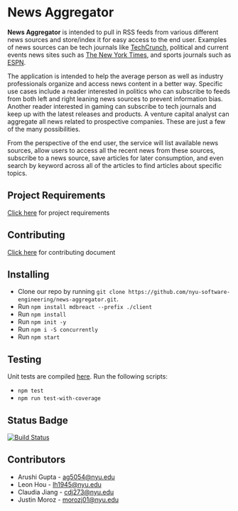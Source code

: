 # News Aggregator

**News Aggregator** is intended to pull in RSS feeds from various different news sources and store/index it for easy access to the end user. Examples of news sources can be tech journals like [TechCrunch](https://techcrunch.com/), political and current events news sites such as [The New York Times](https://www.nytimes.com/), and sports journals such as [ESPN](http://www.espn.com/). 

The application is intended to help the average person as well as industry professionals organize and access news content in a better way. Specific use cases include a reader interested in politics who can subscribe to feeds from both left and right leaning news sources to prevent information bias. Another reader interested in gaming can subscribe to tech journals and keep up with the latest releases and products. A venture capital analyst can aggregate all news related to prospective companies. These are just a few of the many possibilities.

From the perspective of the end user, the service will list available news sources, allow users to access all the recent news from these sources, subscribe to a news source, save articles for later consumption, and even search by keyword across all of the articles to find articles about specific topics.

## Project Requirements
[Click here](https://github.com/nyu-software-engineering/news-aggregator/blob/master/REQUIREMENTS.md) for project requirements

## Contributing
[Click here](https://github.com/nyu-software-engineering/news-aggregator/blob/master/CONTRIBUTING.md) for contributing document

## Installing

* Clone our repo by running `git clone https://github.com/nyu-software-engineering/news-aggregator.git`. 
* Run `npm install mdbreact --prefix ./client`
* Run `npm install`
* Run `npm init -y`
* Run `npm i -S concurrently`
* Run `npm start`

## Testing
Unit tests are compiled [here](https://github.com/nyu-software-engineering/news-aggregator/blob/master/test/test.js). Run the following scripts:
* `npm test`
* `npm run test-with-coverage`

## Status Badge
[![Build Status](https://travis-ci.com/nyu-software-engineering/news-aggregator.svg?branch=master)](https://travis-ci.com/nyu-software-engineering/news-aggregator)

## Contributors
* Arushi Gupta - ag5054@nyu.edu
* Leon Hou - lh1945@nyu.edu
* Claudia Jiang - cdj273@nyu.edu
* Justin Moroz - morozj01@nyu.edu
